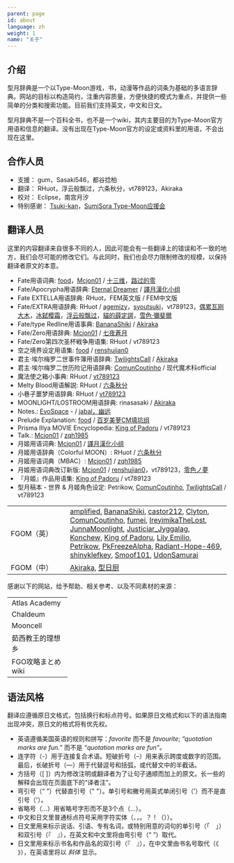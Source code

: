 ```yaml
---
parent: page
id: about
language: zh
weight: 1
name: "关于"
---
```


## 介绍

型月辞典是一个以Type-Moon游戏，书，动漫等作品的词条为基础的多语言辞典。网站的目标以构造简约，注重内容质量，方便快捷的模式为重点，并提供一些简单的分类和搜索功能。目前我们支持英文，中文和日文。

型月辞典不是一个百科全书，也不是一个wiki，其内主要目的为Type-Moon官方用语和信息的翻译。没有出现在Type-Moon官方的设定或资料里的用语，不会出现在这里。

## 合作人员

- <span class="highlight">支援：</span> gum，Sasaki546，都谷捻柏
- <span class="highlight">翻译：</span> RHuot，浮云般飘过，六条秋分，vt789123，Akiraka
- <span class="highlight">校对：</span> Eclipse，南宫月汐
- <span class="highlight">特别感谢：</span> <a href="http://tsukikan.com/">Tsuki-kan</a>，<a href="https://bbs.sumisora.net/thread.php?fid=14">SumiSora Type-Moon应援会</a>

## 翻译人员

这里的内容翻译来自很多不同的人，因此可能会有一些翻译上的错误和不一致的地方，我们会尽可能的修改它们。与此同时，我们也会尽力限制修改的规模，以保持翻译者原文的本意。

- <span class="highlight">Fate用语词典:</span> <a href="http://z13.invisionfree.com/Mobius_Space/index.php?act=idx">food</a>，<a href="http://forums.nrvnqsr.com/showthread.php/4880-Mcjon01-Translates-Things">Mcjon01</a> / <a href="http://tieba.baidu.com/f?kw=%D4%C2%D2%B9%D6%AE%BF%D5">十三维</a>，<a href="https://tieba.baidu.com/p/1504291610">路过的零</a>
- <span class="highlight">Fate/Apocrypha用语辞典:</span> <a href="https://fateapocryphathetranslation.wordpress.com/side-materials/fateapocrypha-material/">Eternal Dreamer</a> / <a href="https://bbs.sumisora.net/read.php?tid=11071116">譯月漢化小组</a>
- <span class="highlight">Fate EXTELLA用语辞典:</span> RHuot，FEM英文版 / FEM中文版
- <span class="highlight">Fate/EXTRA用语辞典:</span> RHuot / <a href="https://tieba.baidu.com/p/2536360820">agemizy</a>，<a href="https://bbs.sumisora.net/read.php?tid=11051957">syoutsuki</a>，vt789123，<a href="https://tieba.baidu.com/p/5124843633">偶累瓦刚大木</a>，<a href="https://bbs.sumisora.net/read.php?tid=11045922">冰弑</a><a href="https://bbs.sumisora.net/read.php?tid=11070209">樱霜</a>，<a href="https://tieba.baidu.com/p/2558097923">浮云般飘过</a>，<a href="https://tieba.baidu.com/p/4861921746">貓的薛定諤</a>，<a href="https://home.gamer.com.tw/creationDetail.php?sn=2002017">雪色‧彌斐爾</a>
- <span class="highlight">Fate/type Redline用语事典:</span> <a href="https://www.reddit.com/user/BananaShiki">BananaShiki</a> / <a href="https://www.weibo.com/u/6537160863">Akiraka</a>
- <span class="highlight">Fate/Zero用语辞典:</span> <a href="http://forums.nrvnqsr.com/showthread.php/4880-Mcjon01-Translates-Things">Mcjon01</a> / <a href="http://home.gamer.com.tw/homeindex.php?owner=langrisseriv">七夜蒼月</a>
- <span class="highlight">Fate/Zero第四次圣杯戦争用语集:</span> RHuot / vt789123
- <span class="highlight">空之境界设定用语集:</span> <a href="http://z13.invisionfree.com/Mobius_Space/index.php?">food</a> / <a href="https://bbs.sumisora.net/read.php?tid=4458241">renshujian0</a>
- <span class="highlight">君主·埃尔梅罗二世事件簿用语辞典:</span> <a href="https://forums.nrvnqsr.com/showthread.php/5943-Lord-El-Melloi-II-Case-Files">TwilightsCall</a> / <a href="https://www.weibo.com/ttarticle/p/show?id=2309404456317354901671">Akiraka</a>
- <span class="highlight">君主·埃尔梅罗二世历险记用语辞典:</span> <a href="https://forums.nrvnqsr.com/showthread.php/5419-Lord-El-Melloi-II-Case-Files?p=3281356&viewfull=1#post3281356">ComunCoutinho</a> / 现代魔术科official
- <span class="highlight">魔法使之箱小事典:</span> RHuot / <a href="https://bbs.sumisora.net/read.php?tid=11077935">vt789123</a>
- <span class="highlight">Melty Blood用语解説:</span> RHuot / <a href="https://bbs.sumisora.net/read.php?tid=10974953">六条秋分</a>
- <span class="highlight">小巷子噩梦用语辞典:</span> RHuot / <a href="https://bbs.sumisora.net/read.php?tid=11077729">vt789123</a>
- <span class="highlight">MOONLIGHT/LOSTROOM用语辞典:</span> rinasasaki / <a href="https://www.weibo.com/u/6537160863">Akiraka</a>
- <span class="highlight">Notes.:</span> <a href="http://forums.nrvnqsr.com/showthread.php/73-Angel-Notes-Translation-by-Evospace?p=2315">EvoSpace</a> - / <a href="http://tieba.baidu.com/p/122814195">jabal，幽远</a>
- <span class="highlight">Prelude Explanation:</span> <a href="http://z13.invisionfree.com/Mobius_Space/index.php?">food</a> / <a href="https://bbs.popgo.org/bbs/read.php?tid=418222">百岁美萝CM填坑组</a>
- <span class="highlight">Prisma Illya MOVIE Encyclopedia:</span> <a href="https://www.reddit.com/user/King_of_Padoru">King of Padoru</a> / vt789123
- <span class="highlight">Talk.:</span> <a href="http://forums.nrvnqsr.com/showthread.php/4880-Mcjon01-Translates-Things">Mcjon01</a> / <a href="http://bbs.sumisora.net/read.php?tid=10946479#2831447">zqh1985</a>
- <span class="highlight">月姬用语词典:</span> <a href="http://forums.nrvnqsr.com/showthread.php/4880-Mcjon01-Translates-Things">Mcjon01</a> / <a href="http://home.gamer.com.tw/homeindex.php?owner=typemercury">譯月漢化小组</a>
- <span class="highlight">月姬用语辞典（Colorful MOON）:</span> RHuot / <a href="https://bbs.sumisora.net/read.php?tid=10974953">六条秋分</a>
- <span class="highlight">月姬用语词典（MBAC）:</span> <a href="http://forums.nrvnqsr.com/showthread.php/4880-Mcjon01-Translates-Things">Mcjon01</a> / <a href="https://bbs.sumisora.net/read.php?tid=10946479">zqh1985</a>
- <span class="highlight">月姬用语词典改订新版:</span> <a href="http://forums.nrvnqsr.com/showthread.php/4880-Mcjon01-Translates-Things">Mcjon01</a> / <a href="http://www.lightnovel.cn/thread-33199-6-1.html">renshujian0</a>，vt789123，<a href="https://bbs.sumisora.net/read.php?tid=11002936">零色ノ夢</a>
- <span class="highlight">『月姬』作品用语集:</span> <a href="https://www.reddit.com/user/King_of_Padoru">King of Padoru</a> / vt789123
- <span class="highlight">型月稿本 - 世界 & 月姬角色设定:</span> Petrikow, <a href="https://www.reddit.com/u/ComunCoutinho/">ComunCoutinho</a>, <a href="https://forums.nrvnqsr.com/showthread.php/5943-Lord-El-Melloi-II-Case-Files">TwilightsCall</a> / vt789123

<table>
  <tr><td style="width:120px">FGOM（英）</td><td>
    <a href="https://www.reddit.com/user/amplifiedscans">amplified</a>, 
    <a href="https://twitter.com/BananaShiki">BananaShiki</a>, 
    <a href="https://www.reddit.com/user/castor212">castor212</a>, 
    <a href="https://www.reddit.com/u/Kinalvin/">Clyton</a>, 
    <a href="https://www.reddit.com/u/ComunCoutinho/">ComunCoutinho</a>, 
    <a href="https://forums.nrvnqsr.com/member.php/6911-fumei">fumei</a>, 
    <a href="https://www.reddit.com/user/IreyimikaTheLost">IreyimikaTheLost</a>, 
    <a href="https://www.reddit.com/user/JunnaMoonlight">JunnaMoonlight</a>, 
    <a href="https://www.reddit.com/user/Justiciar_Jyggalag/">Justiciar_Jyggalag</a>, 
    <a href="https://www.reddit.com/user/Konchew">Konchew</a>, 
    <a href="https://www.reddit.com/user/King_of_Padoru">King of Padoru</a>, 
    <a href="http://forums.nrvnqsr.com/member.php/6793-Lily-Emilio">Lily Emilio</a>, 
    <a href="https://forums.nrvnqsr.com/member.php/1147-Petrikow">Petrikow</a>, 
    <a href="https://www.reddit.com/user/PkFreezeAlpha">PkFreezeAlpha</a>, 
    <a href="https://new.reddit.com/user/Radiant-Hope-469/">Radiant-Hope-469</a>, 
    <a href="https://www.reddit.com/user/shinyklefkey">shinyklefkey</a>, 
    <a href="https://www.reddit.com/user/Smoof101">Smoof101</a>, 
    <a href="https://www.reddit.com/user/UdonSamurai/">UdonSamurai</a>
  </td></tr>
  <tr><td style="width:120px">FGOM（中）</td><td>
    <a href="https://www.weibo.com/u/6537160863">Akiraka</a>, 
    <a href="http://tieba.baidu.com/home/main?un=%D0%CD%C8%D5%B3%F8">型日厨</a>
  </td></tr>
</table>

感谢以下的网站，给予帮助、相关参考、以及不同素材的来源：

<table>
  <tr><td style="width:120px;padding-left:10px;">
    <a style="text-decoration:none;display:block;" href="https://atlasacademy.io/">Atlas Academy</a>
  </td></tr>
  <tr><td style="width:120px;padding-left:10px;">
    <a style="text-decoration:none;display:block;" href="https://chaldeum.wordpress.com/">Chaldeum</a>
  </td></tr>
  <tr><td style="width:120px;padding-left:10px;">
    <a style="text-decoration:none;display:block;" href="https://fgo.wiki/w/%E9%A6%96%E9%A1%B5">Mooncell</a>
  </td></tr>
  <tr><td style="width:120px;padding-left:10px;">
    <a style="text-decoration:none;display:block;" href="https://kazemai.github.io/fgo-vz/">茹西教王的理想乡</a>
  </td></tr>
  <tr><td style="width:120px;padding-left:10px;">
    <a style="text-decoration:none;display:block;" href="https://grand_order.wicurio.com/">FGO攻略まとめwiki</a>
  </td></tr>
</table>

## 语法风格

翻译应遵循原日文格式，包括换行和标点符号。如果原日文格式和以下的语法指南出现冲突，原日文的格式将有优先权。

- 英语遵循美国英语的规则和拼写：_favorite_ 而不是 _favourite_; _“quotation marks are fun.”_ 而不是 _“quotation marks are fun”。_
- 连字符（-）用于连接复合术语。短破折号（–）用来表示跨度或数字的范围。最后，长破折号（—）用于代替逗号和括弧，或代替文中的半截话。
- 方括号（[ ]）内为修改注明或翻译者为了让句子通顺而加上的原文。长一些的解释会出现在页面底下的“译者注”。
- 弯引号（“ ”）代替直引号（" "）。单引号和撇号用英式单闭引号（’）而不是直引号（'）。
- 省略号（…）用省略号字形而不是3个点（...）。
- 中文和日文里普通标点符号采用字符实体（、，。？！（））。
- 日文里用来标示说话、引语、专有名词，或特别用意的词句的单引号（「　」）和双引号（『　』），在英文和中文里将由弯引号（“ ”）取代。
- 日文里用来标示书名和作品名的双引号（『　』），在中文里由书名号取代（《 》），在英语里将以 _斜体_ 显示。
